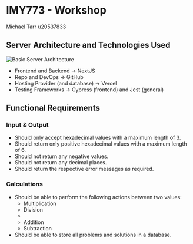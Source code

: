 # IMY773 - Workshop

Michael Tarr u20537833

## Server Architecture and Technologies Used
![Basic Server Architecture](https://r2.sloththe.dev/zion/772%20Workshop.png)

* Frontend and Backend -> NextJS
* Repo and DevOps -> GitHub
* Hosting Provider (and database) -> Vercel
* Testing Frameworks -> Cypress (frontend) and Jest (general)

## Functional Requirements
### Input & Output
* Should only accept hexadecimal values with a maximum length of 3.
* Should return only positive hexadecimal values with a maximum length of 6.
* Should not return any negative values.
* Should not return any decimal places.
* Should return the respective error messages as required.

### Calculations
* Should be able to perform the following actions between two values:
  * Multiplication
  * Division
  * 
  * Addition
  * Subtraction
* Should be able to store all problems and solutions in a database.